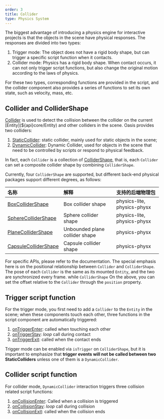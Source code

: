 ```yaml
---
order: 3 
title: Collider 
type: Physics System
---
```


The biggest advantage of introducing a physics engine for interactive projects is that the objects in the scene have
physical responses. The responses are divided into two types:

1. Trigger mode: The object does not have a rigid body shape, but can trigger a specific script function when it
   contacts.
2. Collider mode: Physics has a rigid body shape. When contact occurs, it can not only trigger script functions, but
   also change the original motion according to the laws of physics.

For these two types, corresponding functions are provided in the script, and the collider component also provides a
series of functions to set its own state, such as velocity, mass, etc.

## Collider and ColliderShape

[Collider](${api}core/Collider) is used to detect the collision between the collider on the
current [Entity](${api}core/Entity) and other colliders in the scene. Oasis provides two colliders:

1. [StaticCollider](${api}core/StaticCollider): static collider, mainly used for static objects in the scene;
2. [DynamicCollider](${api}core/DynamicCollider): Dynamic Collider, used for objects in the scene that need to be
   controlled by scripts or respond to physical feedback.

In fact, each `Collider` is a collection of [ColliderShape](${api}core/ColliderShape), that is, each `Collider` can set
a composite collider shape by combining `ColliderShape`.

Currently, four `ColliderShape` are supported, but different back-end physical packages support different degrees, as
follows:

| 名称 | 解释                             | 支持的后端物理包                    |
| :--- |:-------------------------------|:----------------------------|
| [BoxColliderShape](${api}core/BoxColliderShape) | Box collider shape             | physics-lite, physics-physx |
| [SphereColliderShape](${api}core/SphereColliderShape) | Sphere collider shape          | physics-lite, physics-physx |
| [PlaneColliderShape](${api}core/PlaneColliderShape) | Unbounded plane collider shape | physics-physx |
| [CapsuleColliderShape](${api}core/CapsuleColliderShape) | Capsule collider shape         | physics-physx |

For specific APIs, please refer to the documentation. The special emphasis here is on the positional relationship
between `Collider` and `ColliderShape`. The pose of each `Collider` is the same as its mounted `Entity`, and the two are
synchronized every frame. while `ColliderShape`
On the above, you can set the offset relative to the `Collider` through the `position` property.

## Trigger script function

For the trigger mode, you first need to add a `Collider` to the `Entity` in the scene; when these components touch each
other, three functions in the script component are automatically triggered:

1. [onTriggerEnter](${docs}script-cn#ontriggerenter): called when touching each other
2. [onTriggerStay](${docs}script-cn#ontriggerstay): *loop* call during contact
3. [onTriggerExit](${docs}script-cn#ontriggerexit): called when the contact ends

Trigger mode can be enabled via `isTrigger` on `ColliderShape`, but it is important to emphasize that **trigger events
will not be called between two StaticColliders** unless one of them is a `DynamicCollider`.

## Collider script function

For collider mode, `DynamicCollider` interaction triggers three collision related script functions:

1. [onCollisionEnter](${docs}script-cn#oncollisionenter): Called when a collision is triggered
2. [onCollisionStay](${docs}script-cn#oncollisionstay): *loop* call during collision
3. [onCollisionExit](${docs}script-cn#oncollisionexit): called when the collision ends
